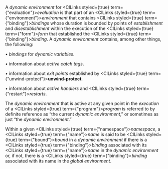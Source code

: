  



A *dynamic environment* for <ClLinks styled={true} term={"evaluation"}><i>evaluation</i></ClLinks> is that part of an <ClLinks styled={true} term={"environment"}><i>environment</i></ClLinks> that contains <ClLinks styled={true} term={"binding"}><i>bindings</i></ClLinks> whose duration is bounded by points of *establishment* and *disestablishment* within the execution of the <ClLinks styled={true} term={"form"}><i>form</i></ClLinks> that established the <ClLinks styled={true} term={"binding"}><i>binding</i></ClLinks>. A *dynamic environment* contains, among other things, the following: 



*• bindings* for *dynamic variables*. 



*•* information about *active catch tags*. 



*•* information about *exit points* established by <ClLinks styled={true} term={"unwind-protect"}><b>unwind-protect</b></ClLinks>. 



*•* information about *active handlers* and <ClLinks styled={true} term={"restart"}><i>restarts</i></ClLinks>. 



The *dynamic environment* that is active at any given point in the *execution* of a <ClLinks styled={true} term={"program"}><i>program</i></ClLinks> is referred to by definite reference as “the current *dynamic environment*,” or sometimes as just “the *dynamic environment*.” 



Within a given <ClLinks styled={true} term={"namespace"}><i>namespace</i></ClLinks>, a <ClLinks styled={true} term={"name"}><i>name</i></ClLinks> is said to be <ClLinks styled={true} term={"bound"}><i>bound</i></ClLinks> in a *dynamic environment* if there is a <ClLinks styled={true} term={"binding"}><i>binding</i></ClLinks> associated with its <ClLinks styled={true} term={"name"}><i>name</i></ClLinks> in the *dynamic environment* or, if not, there is a <ClLinks styled={true} term={"binding"}><i>binding</i></ClLinks> associated with its name in the *global environment*. 



